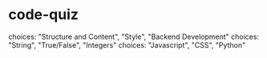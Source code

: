 # code-quiz



choices: "Structure and Content", "Style", "Backend Development"
choices: "String", "True/False", "Integers"
choices: "Javascript", "CSS", "Python"